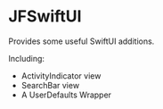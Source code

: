 # JFSwiftUI

Provides some useful SwiftUI additions.

Including:
- ActivityIndicator view
- SearchBar view
- A UserDefaults Wrapper
